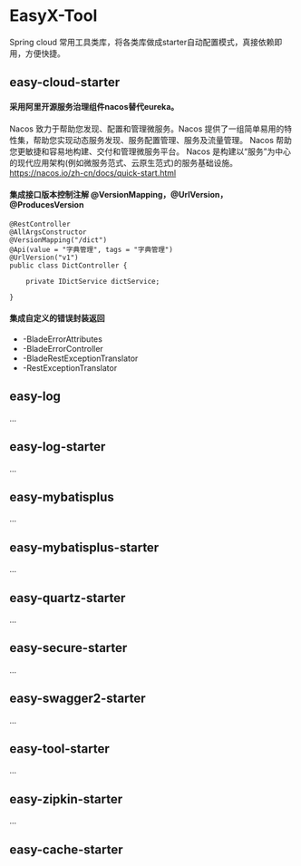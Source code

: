 # EasyX-Tool
Spring cloud 常用工具类库，将各类库做成starter自动配置模式，真接依赖即用，方便快捷。

## easy-cloud-starter
#### 采用阿里开源服务治理组件nacos替代eureka。
Nacos 致力于帮助您发现、配置和管理微服务。Nacos 提供了一组简单易用的特性集，帮助您实现动态服务发现、服务配置管理、服务及流量管理。
Nacos 帮助您更敏捷和容易地构建、交付和管理微服务平台。 Nacos 是构建以“服务”为中心的现代应用架构(例如微服务范式、云原生范式)的服务基础设施。
https://nacos.io/zh-cn/docs/quick-start.html
#### 集成接口版本控制注解 @VersionMapping，@UrlVersion，@ProducesVersion
```
@RestController
@AllArgsConstructor
@VersionMapping("/dict")
@Api(value = "字典管理", tags = "字典管理")
@UrlVersion("v1")
public class DictController {

	private IDictService dictService;

}
```
#### 集成自定义的错误封装返回
 * -BladeErrorAttributes
 * -BladeErrorController
 * -BladeRestExceptionTranslator
 * -RestExceptionTranslator

## easy-log
...
## easy-log-starter
...
## easy-mybatisplus
...
## easy-mybatisplus-starter
...
## easy-quartz-starter
...
## easy-secure-starter
...
## easy-swagger2-starter
...
## easy-tool-starter
...
## easy-zipkin-starter
...
## easy-cache-starter
  
 

